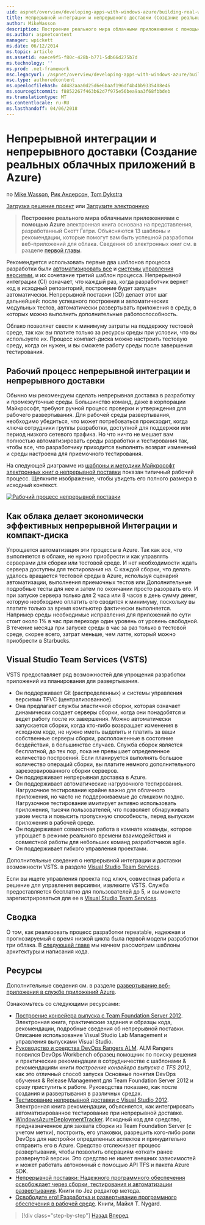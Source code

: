 ```yaml
---
uid: aspnet/overview/developing-apps-with-windows-azure/building-real-world-cloud-apps-with-windows-azure/continuous-integration-and-continuous-delivery
title: Непрерывной интеграции и непрерывного доставки (Создание реальных облачных приложений в Azure) | Документы Microsoft
author: MikeWasson
description: Построение реального мира облачными приложениями с помощью Azure электронная книга основан на разработанный Скотт Гатри презентации. Объясняет, 13 шаблоны и рекомендации, которые он может...
ms.author: aspnetcontent
manager: wpickett
ms.date: 06/12/2014
ms.topic: article
ms.assetid: eaece9f5-f80c-428b-b771-5db66d275b7d
ms.technology: ''
ms.prod: .net-framework
msc.legacyurl: /aspnet/overview/developing-apps-with-windows-azure/building-real-world-cloud-apps-with-windows-azure/continuous-integration-and-continuous-delivery
msc.type: authoredcontent
ms.openlocfilehash: 4d482aaa0d25d6e6baaf196df4b4bb9335408e46
ms.sourcegitcommit: f8852267f463b62d7f975e56bea9aa3f68fbbdeb
ms.translationtype: MT
ms.contentlocale: ru-RU
ms.lasthandoff: 04/06/2018
---
```

<a name="continuous-integration-and-continuous-delivery-building-real-world-cloud-apps-with-azure"></a>Непрерывной интеграции и непрерывного доставки (Создание реальных облачных приложений в Azure)
====================
по [Mike Wasson](https://github.com/MikeWasson), [Рик Андерсон](https://github.com/Rick-Anderson), [Tom Dykstra](https://github.com/tdykstra)

[Загрузка решение проект](http://code.msdn.microsoft.com/Fix-It-app-for-Building-cdd80df4) или [Загрузите электронную](http://blogs.msdn.com/b/microsoft_press/archive/2014/07/23/free-ebook-building-cloud-apps-with-microsoft-azure.aspx)

> **Построение реального мира облачными приложениями с помощью Azure** электронная книга основана на представления, разработанный Скотт Гатри. Объясняются 13 шаблоны и рекомендации, которые помогут вам быть успешной разработки веб-приложений для облака. Сведения об электронных книг см. в разделе [первой главы](introduction.md).


Рекомендуется использовать первые два шаблонов процесса разработки были [автоматизировать все](automate-everything.md) и [системы управления версиями](source-control.md), и их сочетание третий шаблон процесса. Непрерывной интеграции (CI) означает, что каждый раз, когда разработчик вернет код в исходный репозиторий, построение будет запущен автоматически. Непрерывной поставки (CD) делает этот шаг дальнейшей: после успешного построения и автоматических модульных тестов, автоматически развертывать приложения в среду, в которых можно выполнить дополнительные работоспособность.

Облако позволяет свести к минимуму затраты на поддержку тестовой среде, так как вы платите только за ресурсы среды при условии, что вы используете их. Процесс компакт-диска можно настроить тестовую среду, когда он нужен, и вы сможете работу среды после завершения тестирования.

## <a name="continuous-integration-and-continuous-delivery-workflow"></a>Рабочий процесс непрерывной интеграции и непрерывного доставки

Обычно мы рекомендуем сделать непрерывная доставка в разработку и промежуточные среды. Большинство команд, даже в корпорации Майкрософт, требуют ручной процесс проверки и утверждения для рабочего развертывания. Для рабочей среды развертывания, необходимо убедиться, что может потребоваться происходит, когда ключа сотрудники группы разработки, доступной для поддержки или период низкого сетевого трафика. Но что ничто не мешает вам полностью автоматизировать среды разработки и тестирования так, чтобы все, что разработчику приходится выполнять возврат изменений и среды настроена для приемочного тестирования.

На следующей диаграмме из [шаблоны и методики Майкрософт электронных книг о непрерывной поставки](http://aka.ms/ReleasePipeline) показан типичный рабочий процесс. Щелкните изображение, чтобы увидеть его полного размера в исходный контекст.

[![Рабочий процесс непрерывной поставки](continuous-integration-and-continuous-delivery/_static/image1.png)](https://msdn.microsoft.com/library/dn449955.aspx)

## <a name="how-the-cloud-enables-cost-effective-ci-and-cd"></a>Как облака делает экономически эффективных непрерывной Интеграции и компакт-диска

Упрощается автоматизация эти процессы в Azure. Так как все, что выполняется в облаке, не нужно приобрести и как управлять серверами для сборки или тестовой среде. И нет необходимости ждать сервера доступны для тестирования на. С каждой сборки, что делать удалось вращается тестовой среды в Azure, используя сценарий автоматизации, выполнения приемочных тестов или Дополнительные подробные тесты для нее и затем по окончании просто разорвать его. И при запуске сервера только для 2 часа или 8 часов в день сумму денег, которую необходимо оплатить его сводится к минимуму, поскольку вы платите только за время компьютер фактически выполняется. Например среды необходимые исправления для приложений по сути стоит около 1% в час при переходе один уровень от уровень свободной. В течение месяца при запуске среды в час за раз только в тестовой среде, скорее всего, затрат меньше, чем латте, который можно приобрести в Starbucks.

## <a name="visual-studio-team-services-vsts"></a>Visual Studio Team Services (VSTS)

VSTS предоставляет ряд возможностей для упрощения разработки приложений из планирования для развертывания.

- Он поддерживает Git (распределенных) и системы управления версиями TFVC (централизованное).
- Она предлагает службы эластичной сборки, которая означает динамически создает серверы сборки, когда они понадобятся и ведет работу после их завершения. Можно автоматически запускается сборки, когда кто-либо возвращает изменения в исходном коде, не нужно иметь выделить и платить за ваши собственные серверы сборки, расположенные в состояние бездействия, в большинстве случаев. Служба сборок является бесплатной, до тех пор, пока не превышает определенное количество построений. Если планируется выполнять большое количество операций сборки, вы платите немного дополнительного зарезервированного сборки серверов.
- Он поддерживает непрерывная доставка в Azure.
- Он поддерживает автоматические нагрузочного тестирования. Нагрузочное тестирование крайне важно для облачного приложения, но часто не поддерживаемые до слишком поздно. Нагрузочное тестирование имитирует активно использовать приложения, тысячи пользователей, что позволяет обнаруживать узкие места и повысить пропускную способность, перед выпуском приложения в рабочей среде.
- Он поддерживает совместная работа в комнате команды, которое упрощает в режиме реального времени взаимодействия и совместной работы для небольших команд разработчиков agile.
- Он поддерживает гибкого управления проектами.


Дополнительные сведения о непрерывной интеграции и доставки возможности VSTS. в разделе [Visual Studio Team Services](https://www.visualstudio.com/team-services/).

Если вы ищете управления проекта под ключ, совместная работа и решение для управления версиями, извлеките VSTS. Служба предоставляется бесплатно для пользователей до 5, и вы можете зарегистрироваться для ее в [Visual Studio Team Services](https://www.visualstudio.com/team-services/).

## <a name="summary"></a>Сводка

О том, как реализовать процесс разработки repeatable, надежная и прогнозируемый с время низкой цикла была первой модели разработки три облака. В [следующей главе](web-development-best-practices.md) мы начнем рассмотрим шаблоны архитектуры и написания кода.

## <a name="resources"></a>Ресурсы

Дополнительные сведения см. в разделе [развертывание веб-приложения в службе приложений Azure](https://azure.microsoft.com/documentation/articles/web-sites-deploy/).

Ознакомьтесь со следующими ресурсами:

- [Построение конвейера выпуска с Team Foundation Server 2012](http://aka.ms/ReleasePipeline). Электронная книга, практические задания и образцы кода, рекомендации, подробные сведения об непрерывной поставки. Описание использование Visual Studio Lab Management и управления выпусками Visual Studio.
- [Руководство и средства DevOps Rangers ALM](https://aka.ms/vsarsolutions/). ALM Rangers появился DevOps Workbench образец помощник по поиску решения и практические рекомендации в сотрудничестве с шаблонами &amp; рекомендациям книги *построение конвейера выпуска с TFS 2012*, как это отличный способ запуска Основные понятия DevOps обучения &amp; Release Management для Team Foundation Server 2012 и сразу приступить к работе. Руководства показано, как после создания и развертывания в различных средах.
- [Тестирование непрерывной доставки с Visual Studio 2012](https://msdn.microsoft.com/library/jj159345.aspx). Электронная книга рекомендации, объясняется, как интегрировать автоматизированное тестирование при непрерывной доставке.
- [WindowsAzureDeploymentTracker](https://github.com/RyanTBerry/WindowsAzureDeploymentTracker). Исходный код для средство, предназначенное для захвата сборки из Team Foundation Server (с учетом метки), построить, его упаковки, разрешить кого-либо роли DevOps для настройки определенных аспектов и принудительно отправить его в Azure. Средство отслеживает процесс развертывания, чтобы позволить операциям «откат» ранее развернутой версии. Это средство не имеет внешних зависимостей и может работать автономный с помощью API TFS и пакета Azure SDK.
- [Непрерывной поставки: Надежного программного обеспечения освобождает через сборки, тестирования и автоматизации развертывания](https://www.amazon.com/Continuous-Delivery-Deployment-Automation-Addison-Wesley/dp/0321601912/ref=sr_1_1?s=books&amp;ie=UTF8&amp;qid=1377126361). Книги по Jez редактор метода.
- [Освободите его! Разработка и развертывание программного обеспечения в рабочей среде](https://www.amazon.com/Release-It-Production-Ready-Pragmatic-Programmers/dp/0978739213). Книги, Майкл T. Nygard.

> [!div class="step-by-step"]
> [Назад](source-control.md)
> [Вперед](web-development-best-practices.md)
